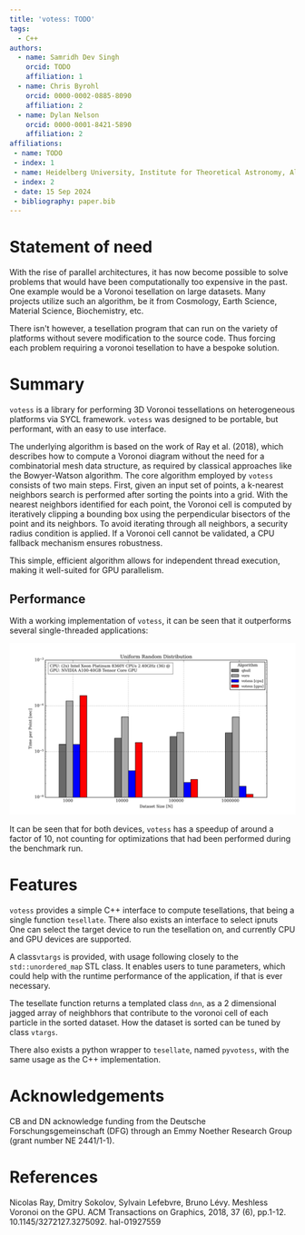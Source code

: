 ```yaml
---
title: 'votess: TODO'
tags:
  - C++
authors:
  - name: Samridh Dev Singh
    orcid: TODO
    affiliation: 1
  - name: Chris Byrohl
    orcid: 0000-0002-0885-8090
    affiliation: 2
  - name: Dylan Nelson
    orcid: 0000-0001-8421-5890
    affiliation: 2
affiliations:
 - name: TODO
 - index: 1
 - name: Heidelberg University, Institute for Theoretical Astronomy, Albert-Ueberle-Str. 2, 69120 Heideberg, Germany 
 - index: 2 
 - date: 15 Sep 2024 
 - bibliography: paper.bib
---
```



# Statement of need

With the rise of parallel architectures, it has now become possible to solve problems that would have been computationally too expensive in the past. One example would be a Voronoi tesellation on large datasets. Many projects utilize such an algorithm, be it from Cosmology, Earth Science, Material Science, Biochemistry, etc.

There isn't however, a tesellation program that can run on the variety of platforms without severe modification to the source code. Thus forcing each problem requiring a voronoi tesellation to have a bespoke solution.

# Summary

`votess` is a library for performing 3D Voronoi tessellations on heterogeneous platforms via SYCL framework. `votess` was designed to be portable, but performant, with an easy to use interface.

The underlying algorithm is based on the work of Ray et al. (2018), which describes how to compute a Voronoi diagram without the need for a combinatorial mesh data structure, as required by classical approaches like the Bowyer-Watson algorithm. The core algorithm employed by `votess` consists of two main steps. First, given an input set of points, a k-nearest neighbors search is performed after sorting the points into a grid. With the nearest neighbors identified for each point, the Voronoi cell is computed by iteratively clipping a bounding box using the perpendicular bisectors of the point and its neighbors. To avoid iterating through all neighbors, a security radius condition is applied. If a Voronoi cell cannot be validated, a CPU fallback mechanism ensures robustness.

This simple, efficient algorithm allows for independent thread execution, making it well-suited for GPU parallelism.

## Performance
    
With a working implementation of `votess`, it can be seen that it outperforms several single-threaded applications:

![](./bar.png)

It can be seen that for both devices, `votess` has a speedup of around a factor of 10, not counting for optimizations that had been performed during the benchmark run. 

# Features

`votess` provides a simple C++ interface to compute tesellations, that being a single function `tesellate`. There also exists an interface to select ipnuts
One can select the target device to run the tesellation on, and currently CPU and GPU devices are supported. 

A class`vtargs` is provided, with usage following closely to the `std::unordered_map` STL class. It enables users to tune parameters, which could help with the runtime performance of the application, if that is ever necessary.

The tesellate function returns a templated class `dnn`, as a 2 dimensional jagged array of neighbhors that contribute to the voronoi cell of each particle in the sorted dataset. How the dataset is sorted can be tuned by class `vtargs`.

There also exists a python wrapper to `tesellate`, named `pyvotess`, with the same usage as the C++ implementation.

# Acknowledgements

CB and DN acknowledge funding from the Deutsche Forschungsgemeinschaft (DFG) through an Emmy Noether Research Group (grant number NE 2441/1-1).

# References

Nicolas Ray, Dmitry Sokolov, Sylvain Lefebvre, Bruno Lévy. Meshless Voronoi on the GPU. ACM Transactions on Graphics, 2018, 37 (6), pp.1-12. 10.1145/3272127.3275092. hal-01927559
